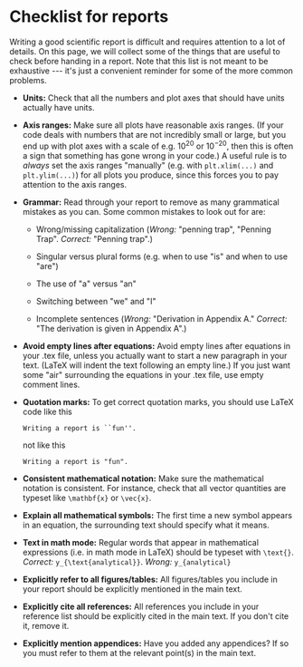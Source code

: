 # Checklist for reports

Writing a good scientific report is difficult and requires attention to a lot of details. On this page, we will collect some of the things that are useful to check before handing in a report. Note that this list is not meant to be exhaustive --- it's just a convenient reminder for some of the more common problems.


- **Units:** Check that all the numbers and plot axes that should have units actually have units.

- **Axis ranges:** Make sure all plots have reasonable axis ranges. (If your code deals with numbers that are not incredibly small or large, but you end up with plot axes with a scale of e.g. $10^{20}$ or $10^{-20}$, then this is often a sign that something has gone wrong in your code.) A useful rule is to *always* set the axis ranges "manually" (e.g. with `plt.xlim(...)` and `plt.ylim(...)`) for all plots you produce, since this forces you to pay attention to the axis ranges.

- **Grammar:** Read through your report to remove as many grammatical mistakes as you can. Some common mistakes to look out for are:

  - Wrong/missing capitalization (*Wrong:* "penning trap", "Penning Trap". *Correct:* "Penning trap".)

  - Singular versus plural forms (e.g. when to use "is" and when to use "are")

  - The use of "a" versus "an"

  - Switching between "we" and "I"

  - Incomplete sentences (*Wrong:* "Derivation in Appendix A." *Correct:* "The derivation is given in Appendix A".)


- **Avoid empty lines after equations:** Avoid empty lines after equations in your .tex file, unless you actually want to start a new paragraph in your text. (LaTeX will indent the text following an empty line.) If you just want some "air" surrounding the equations in your .tex file, use empty comment lines.

- **Quotation marks:** To get correct quotation marks, you should use LaTeX code like this

  ```
  Writing a report is ``fun''.
  ```

  not like this

  ```
  Writing a report is "fun".
  ```

- **Consistent mathematical notation:** Make sure the mathematical notation is consistent. For instance, check that all vector quantities are typeset like `\mathbf{x}` or `\vec{x}`.

- **Explain all mathematical symbols:** The first time a new symbol appears in an equation, the surrounding text should specify what it means.

- **Text in math mode:** Regular words that appear in mathematical expressions (i.e. in math mode in LaTeX) should be typeset with `\text{}`. *Correct:* `y_{\text{analytical}}`. *Wrong:* `y_{analytical}`

- **Explicitly refer to all figures/tables:** All figures/tables you include in your report should be explicitly mentioned in the main text. 

- **Explicitly cite all references:** All references you include in your reference list should be explicitly cited in the main text. If you don't cite it, remove it.

- **Explicitly mention appendices:** Have you added any appendices? If so you must refer to them at the relevant point(s) in the main text.

